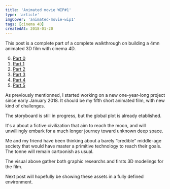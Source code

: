 ```yaml
---
title: 'Animated movie WIP#1'
type: 'article'
imgCover: 'animated-movie-wip1'
tags: [cinema 4D]
createdAt: 2018-01-20
---
```


This post is a complete part of a complete walkthrough on building a 4mn animated 3D film with cinema 4D.
<!--more-->

0. [Part 0](/posts/animated-movie-wip0)
1. [Part 1](/posts/animated-movie-wip1)
2. [Part 2](/posts/animated-movie-wip2)
3. [Part 3](/posts/animated-movie-wip3-x-particles-xpresso-enter-game)
4. [Part 4](/posts/animated-movie-wip4-low-poly-space-scene)
5. [Part 5](/posts/animated-movie-wip5-editing-final-release)

As previously mentionned, I started working on a new one-year-long project since early January 2018. It should be my fifth short animated film, with new kind of challenges.

The storyboard is still in progress, but the global plot is already etablished.

It's a about a fictive civilization that aim to reach the moon, and will unwillingly embark for a much longer journey toward unknown deep space.

Me and my friend have been thinking about a barely “credible” middle-age society that would have master a primitive technology to reach their goals. The tonne will remain cartoonish as usual.

The visual above gather both graphic researchs and firsts 3D modelings for the film.

Next post will hopefully be showing these assets in a fully defined environment.